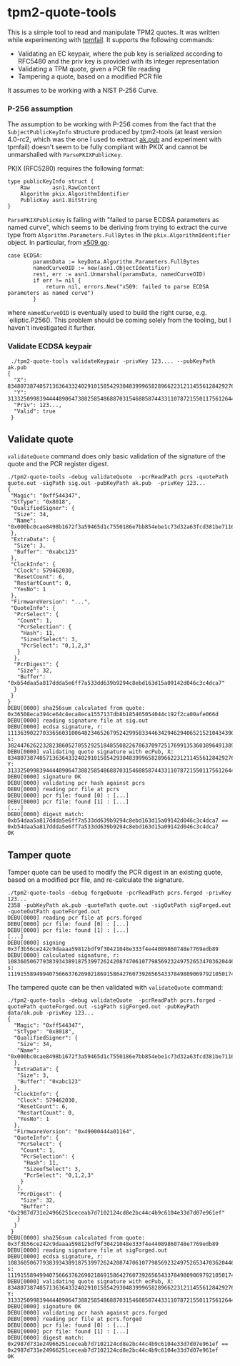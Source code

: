 # tpm2-quote-tools
This is a simple tool to read and manipulate TPM2 quotes. It was written while experimenting with [tpmfail](https://tpm.fail/). It supports the following commands:

* Validating an EC keypair, where the pub key is serialized according to RFC5480 and the priv key is provided with its integer representation
* Validating a TPM quote, given a PCR file reading
* Tampering a quote, based on a modified PCR file

It assumes to be working with a NIST P-256 Curve.

### P-256 assumption

The assumption to be working with P-256 comes from the fact that the `SubjectPublicKeyInfo` structure
produced by tpm2-tools (at least version 4.0-rc2, which was the one I used to extract 
[ak.pub](https://github.com/marcoguerri/tpm2-quote-tools/blob/master/data/ak.pub) and experiment with tpmfail) 
doesn't seem  to be fully compliant with PKIX and cannot be unmarshalled with `ParsePKIXPublicKey`.

PKIX (RFC5280) requires the following format:
```
type publicKeyInfo struct {
    Raw       asn1.RawContent
    Algorithm pkix.AlgorithmIdentifier
    PublicKey asn1.BitString
}
```

`ParsePKIXPublicKey` is failing with "failed to parse ECDSA parameters as named curve",
which seems to be deriving from trying to extract the curve type from
 `Algorithm.Parameters.FullBytes` in the `pkix.AlgorithmIdentifier` object. In particular,
from [x509.go](https://golang.org/src/crypto/x509/x509.go):

```
case ECDSA:
        paramsData := keyData.Algorithm.Parameters.FullBytes
        namedCurveOID := new(asn1.ObjectIdentifier)
        rest, err := asn1.Unmarshal(paramsData, namedCurveOID)
        if err != nil {
            return nil, errors.New("x509: failed to parse ECDSA parameters as named curve")
        }
```

where `namedCurveOID` is eventually used to build the right curse, e.g. `elliptic.P256(). This
problem should be coming solely from the tooling, but I haven't investigated it further.


### Validate ECDSA keypair
```
 ./tpm2-quote-tools validateKeypair -privKey 123.... --pubKeyPath ak.pub
{
  "X": 83480738740571363643324029101585429304839996582896622312114556128429276170770,
  "Y": 31332509983944448906473882585486887031546885874433110787215501175612644198303,
  "Priv": 123...,
  "Valid": true
 }
 ```
 
 
 ## Validate quote
 `validateQuote` command does only basic validation of the signature of the quote and the PCR register digest.
 ```
 ./tpm2-quote-tools -debug validateQuote  -pcrReadPath pcrs -quotePath quote.out -sigPath sig.out -pubKeyPath ak.pub  -privKey 123...
{
  "Magic": "0xff544347",
  "StType": "0x8018",
  "QualifiedSigner": {
   "Size": 34,
   "Name": "0x000bc0cae8498b1672f3a59465d1c7550186e7bb854ebe1c73d32a63fcd381be7116"
  },
  "ExtraData": {
   "Size": 3,
   "Buffer": "0xabc123"
  },
  "ClockInfo": {
   "Clock": 579462030,
   "ResetCount": 6,
   "RestartCount": 0,
   "YesNo": 1
  },
  "FirmwareVersion": "...",
  "QuoteInfo": {
   "PcrSelect": {
    "Count": 1,
    "PcrSelection": {
     "Hash": 11,
     "SizeofSelect": 3,
     "PcrSelect": "0,1,2,3"
    }
   },
   "PcrDigest": {
    "Size": 32,
    "Buffer": "0xb54daa5a817ddda5e6ff7a533dd639b9294c8ebd163d15a09142d046c3c4dca7"
   }
  }
 }
DEBU[0000] sha256sum calculated from quote: 0x36508eca394ce64c4eca8eca1557137db8b185465054044c192f2ca00afe066d 
DEBU[0000] reading signature file at sig.out      
DEBU[0000] ecdsa signature, r: 111363902270336560310064823465267952429958334463429462940652152104343902580681, s: 38244762622328238605270552925184855082267863709725176991353603896491389561246 
DEBU[0000] validating quote signature with ecPub, X: 83480738740571363643324029101585429304839996582896622312114556128429276170770, Y: 31332509983944448906473882585486887031546885874433110787215501175612644198303 
DEBU[0000] signature OK                                 
DEBU[0000] validating pcr hash against pcrs
DEBU[0000] reading pcr file at pcrs
DEBU[0000] pcr file: found [0] : [...] 
DEBU[0000] pcr file: found [1] : [...] 
[...]
DEBU[0000] digest match: 0xb54daa5a817ddda5e6ff7a533dd639b9294c8ebd163d15a09142d046c3c4dca7 == 0xb54daa5a817ddda5e6ff7a533dd639b9294c8ebd163d15a09142d046c3c4dca7 
OK
```

## Tamper quote
Tamper quote can be used to modify the PCR digest in an existing quote, based on a modified pcr file, and re-calculate the signature.
```
./tpm2-quote-tools -debug forgeQuote -pcrReadPath pcrs.forged -privKey 123...
2358 -pubKeyPath ak.pub -quotePath quote.out -sigOutPath sigForged.out -quoteOutPath quoteForged.out
DEBU[0000] reading pcr file at pcrs.forged              
DEBU[0000] pcr file: found [0] : [...] 
DEBU[0000] pcr file: found [1] : [...] 
[...]
DEBU[0000] signing 0x3f3b56ce242c9daaaa59812bdf9f30421048e333f4e44089860748e7769edb89 
DEBU[0000] calculated signature, r: 108360506779383934389187539972624208747061077985692324975265347036204466096619, s: 111915589499407566637626902186915864276073926565433784980906979210501747227395
```


The tampered quote can be then validated with `validateQuote` command:
```
./tpm2-quote-tools -debug validateQuote  -pcrReadPath pcrs.forged -quotePath quoteForged.out -sigPath sigForged.out -pubKeyPath data/ak.pub -privKey 123...               
{
  "Magic": "0xff544347",
  "StType": "0x8018",
  "QualifiedSigner": {
   "Size": 34,
   "Name": "0x000bc0cae8498b1672f3a59465d1c7550186e7bb854ebe1c73d32a63fcd381be7116"
  },
  "ExtraData": {
   "Size": 3,
   "Buffer": "0xabc123"
  },
  "ClockInfo": {
   "Clock": 579462030,
   "ResetCount": 6,
   "RestartCount": 0,
   "YesNo": 1
  },
  "FirmwareVersion": "0x49000444a01164",
  "QuoteInfo": {
   "PcrSelect": {
    "Count": 1,
    "PcrSelection": {
     "Hash": 11,
     "SizeofSelect": 3,
     "PcrSelect": "0,1,2,3"
    }
   },
   "PcrDigest": {
    "Size": 32,
    "Buffer": "0x2987d731e24966251ceceab7d7102124cd8e2bc44c4b9c6104e33d7d07e961ef"
   }
  }
 }
DEBU[0000] sha256sum calculated from quote: 0x3f3b56ce242c9daaaa59812bdf9f30421048e333f4e44089860748e7769edb89 
DEBU[0000] reading signature file at sigForged.out      
DEBU[0000] ecdsa signature, r: 108360506779383934389187539972624208747061077985692324975265347036204466096619, s: 111915589499407566637626902186915864276073926565433784980906979210501747227395 
DEBU[0000] validating quote signature with ecPub, X: 83480738740571363643324029101585429304839996582896622312114556128429276170770, Y: 31332509983944448906473882585486887031546885874433110787215501175612644198303 
DEBU[0000] signature OK                                 
DEBU[0000] validating pcr hash against pcrs.forged      
DEBU[0000] reading pcr file at pcrs.forged              
DEBU[0000] pcr file: found [0] : [...] 
DEBU[0000] pcr file: found [1] : [...] 
DEBU[0000] digest match: 0x2987d731e24966251ceceab7d7102124cd8e2bc44c4b9c6104e33d7d07e961ef == 0x2987d731e24966251ceceab7d7102124cd8e2bc44c4b9c6104e33d7d07e961ef 
OK
```
